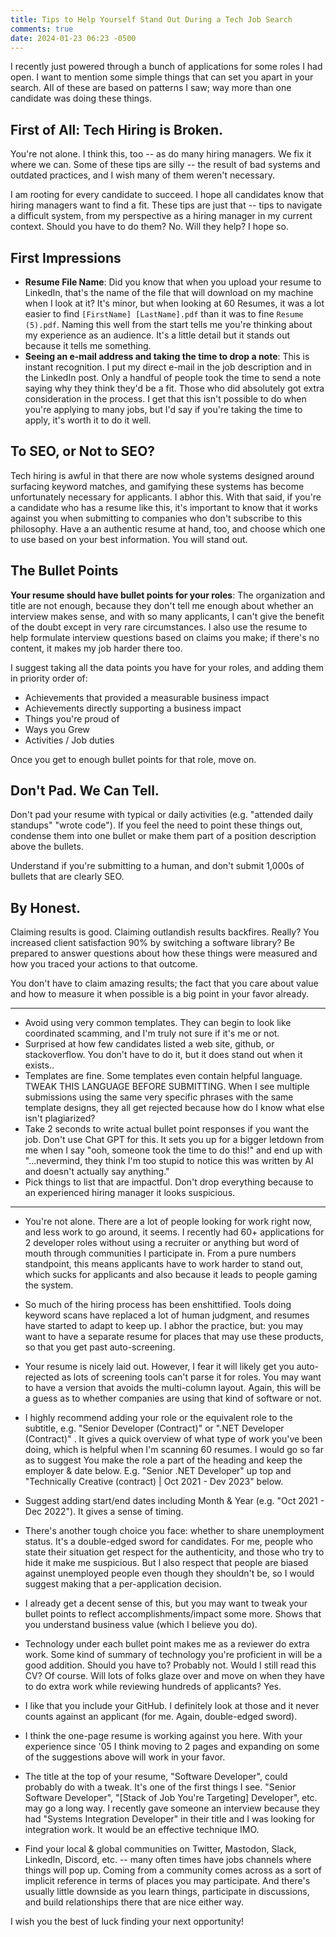 ```yaml
---
title: Tips to Help Yourself Stand Out During a Tech Job Search
comments: true
date: 2024-01-23 06:23 -0500
---
```

I recently just powered through a bunch of applications for some roles I had open. I want to mention some simple things that can set you apart in your search. All of these are based on patterns I saw; way more than one candidate was doing these things.

## First of All: Tech Hiring is Broken.

You're not alone. I think this, too -- as do many hiring managers. We fix it where we can. Some of these tips are silly -- the result of bad systems and outdated practices, and I wish many of them weren't necessary.

I am rooting for every candidate to succeed. I hope all candidates know that hiring managers want to find a fit. These tips are just that -- tips to navigate a difficult system, from my perspective as a hiring manager in my current context. Should you have to do them? No. Will they help? I hope so.

## First Impressions

* **Resume File Name**: Did you know that when you upload your resume to LinkedIn, that's the name of the file that will download on my machine when I look at it? It's minor, but when looking at 60 Resumes, it was a lot easier to find `[FirstName] [LastName].pdf` than it was to fine `Resume (5).pdf`. Naming this well from the start tells me you're thinking about my experience as an audience. It's a little detail but it stands out because it tells me something.
* **Seeing an e-mail address and taking the time to drop a note**: This is instant recognition. I put my direct e-mail in the job description and in the LinkedIn post. Only a handful of people took the time to send a note saying why they think they'd be a fit. Those who did absolutely got extra consideration in the process. I get that this isn't possible to do when you're applying to many jobs, but I'd say if you're taking the time to apply, it's worth it to do it well.

## To SEO, or Not to SEO?

Tech hiring is awful in that there are now whole systems designed around surfacing keyword matches, and gamifying these systems has become unfortunately necessary for applicants. I abhor this. With that said, if you're a candidate who has a resume like this, it's important to know that it works against you when submitting to companies who don't subscribe to this philosophy. Have a an authentic resume at hand, too, and choose which one to use based on your best information. You will stand out.

## The Bullet Points

**Your resume should have bullet points for your roles**: The organization and title are not enough, because they don't tell me enough about whether an interview makes sense, and with so many applicants, I can't give the benefit of the doubt except in very rare circumstances. I also use the resume to help formulate interview questions based on claims you make; if there's no content, it makes my job harder there too. 

I suggest taking all the data points you have for your roles, and adding them in priority order of:

* Achievements that provided a measurable business impact
* Achievements directly supporting a business impact
* Things you're proud of
* Ways you Grew
* Activities / Job duties

Once you get to enough bullet points for that role, move on.

## Don't Pad. We Can Tell.

Don't pad your resume with typical or daily activities (e.g. "attended daily standups" "wrote code"). If you feel the need to point these things out, condense them into one bullet or make them part of a position description above the bullets.

Understand if you're submitting to a human, and don't submit 1,000s of bullets that are clearly SEO.

## By Honest.

Claiming results is good. Claiming outlandish results backfires. Really? You increased client satisfaction 90% by switching a software library? Be prepared to answer questions about how these things were measured and how you traced your actions to that outcome. 

You don't have to claim amazing results; the fact that you care about value and how to measure it when possible is a big point in your favor already.


___

* Avoid using very common templates. They can begin to look like coordinated scamming, and I'm truly not sure if it's me or not.
* Surprised at how few candidates listed a web site, github, or stackoverflow. You don't have to do it, but it does stand out when it exists..
* Templates are fine. Some templates even contain helpful language. TWEAK THIS LANGUAGE BEFORE SUBMITTING. When I see multiple submissions using the same very specific phrases with the same template designs, they all get rejected because how do I know what else isn't plagiarized?
* Take 2 seconds to write actual bullet point responses if you want the job. Don't use Chat GPT for this. It sets you up for a bigger letdown from me when I say "ooh, someone took the time to do this!" and end up with "...nevermind, they think I'm too stupid to notice this was written by AI and doesn't actually say anything."
* Pick things to list that are impactful. Don't drop everything because to an experienced hiring manager it looks suspicious.

-------------

* You're not alone. There are a lot of people looking for work right now, and less work to go around, it seems. I recently had 60+ applications for 2 developer roles without using a recruiter or anything but word of mouth through communities I participate in. From a pure numbers standpoint, this means applicants have to work harder to stand out, which sucks for applicants and also because it leads to people gaming the system.

* So much of the hiring process has been enshittified. Tools doing keyword scans have replaced a lot of human judgment, and resumes have started to adapt to keep up. I abhor the practice, but: you may want to have a separate resume for places that may use these products, so that you get past auto-screening.

* Your resume is nicely laid out. However, I fear it will likely get you auto-rejected as lots of screening tools can't parse it for roles. You may want to have a version that avoids the multi-column layout. Again, this will be a guess as to whether companies are using that kind of software or not.

* I highly recommend adding your role or the equivalent role to the subtitle, e.g. "Senior Developer (Contract)" or ".NET Developer (Contract)" . It gives a quick overview of what type of work you've been doing, which is helpful when I'm scanning 60 resumes. I would go so far as to suggest You make the role a part of the heading and keep the employer & date below. E.g. "Senior .NET Developer" up top and "Technically Creative (contract) | Oct 2021 - Dev 2023" below.

* Suggest adding start/end dates including Month & Year (e.g. "Oct 2021 - Dec 2022"). It gives a sense of timing.

* There's another tough choice you face: whether to share unemployment status. It's a double-edged sword for candidates. For me, people who state their situation get respect for the authenticity, and those who try to hide it make me suspicious. But I also respect that people are biased against unemployed people even though they shouldn't be, so I would suggest making that a per-application decision.

* I already get a decent sense of this, but you may want to tweak your bullet points to reflect accomplishments/impact some more. Shows that you understand business value (which I believe you do).

* Technology under each bullet point makes me as a reviewer do extra work. Some kind of summary of technology you're proficient in will be a good addition. Should you have to? Probably not. Would I still read this CV? Of course. Will lots of folks glaze over and move on when they have to do extra work while reviewing hundreds of applicants? Yes.

* I like that you include your GitHub. I definitely look at those and it never counts against an applicant (for me. Again, double-edged sword).

* I think the one-page resume is working against you here. With your experience since '05 I think moving to 2 pages and expanding on some of the suggestions above will work in your favor.

* The title at the top of your resume, "Software Developer", could probably do with a tweak. It's one of the first things I see. "Senior Software Developer", "[Stack of Job You're Targeting] Developer", etc. may go a long way. I recently gave someone an interview because they had "Systems Integration Developer" in their title and I was looking for integration work. It would be an effective technique IMO.

* Find your local & global communities on Twitter, Mastodon, Slack, LinkedIn, Discord, etc. -- many often times have jobs channels where things will pop up. Coming from a community comes across as a sort of implicit reference in terms of places you may participate. And there's usually little downside as you learn things, participate in discussions, and build relationships there that are nice either way.

I wish you the best of luck finding your next opportunity! 
